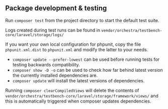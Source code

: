 ## Package development & testing
Run `composer test` from the project directory to start the default test suite.

Logs created during test runs can be found in `vendor/orchestra/testbench-core/laravel/storage/logs/`

If you want your own local configuration for phpunit,
copy the file `phpunit.xml.dist` to `phpunit.xml` and modify the latter to your needs.

- `composer update --prefer-lowest` can be used before running tests for testing backwards compatibility.
- `composer show -D -o` can be used to check how far behind latest version the currently installed dependencies are.
- `composer update` will install the latest versions of dependencies.

Running `composer clearCompiledViews` will delete the contents of
`vendor/orchestra/testbench-core/laravel/storage/framework/views/`
and this is automatically triggered when composer updates dependencies.
